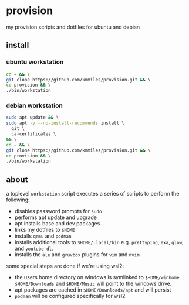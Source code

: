 # provision

my provision scripts and dotfiles for ubuntu and debian

## install

### ubuntu workstation

```bash
cd ~ && \
git clone https://github.com/kmmiles/provision.git && \
cd provision && \
./bin/workstation
```

### debian workstation

```bash
sudo apt update && \
sudo apt -y --no-install-recommends install \
  git \
  ca-certificates \
&& \
cd ~ && \
git clone https://github.com/kmmiles/provision.git && \
cd provision && \
./bin/workstation
```

## about

a toplevel `workstation` script executes a series of scripts to perform the following: 

- disables password prompts for `sudo`
- performs apt update and upgrade
- apt installs base and dev packages
- links my dotfiles to `$HOME`
- installs `qemu` and `podman`
- installs additional tools to `$HOME/.local/bin` e.g. `prettyping`, `exa`, `glow`, and `youtube-dl`.
- installs the `ale` and `gruvbox` plugins for `vim` and `nvim`

some special steps are done if we're using wsl2:

- the users home directory on windows is symlinked to `$HOME/winhome`.
  `$HOME/Downloads` and `$HOME/Music` will point to the windows drive.
- apt packages are cached in `$HOME/Downloads/apt` and will persist
- `podman` will be configured specifically for wsl2
